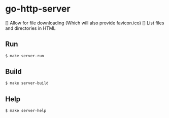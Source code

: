 # go-http-server

[] Allow for file downloading (Which will also provide favicon.ico)
[] List files and directories in HTML

## Run
```bash
$ make server-run
```

## Build
```bash
$ make server-build
```

## Help
```bash
$ make server-help
```